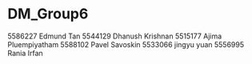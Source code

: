 # DM_Group6
5586227 Edmund Tan
5544129 Dhanush Krishnan
5515177 Ajima Pluempiyatham
5588102 Pavel Savoskin
5533066 jingyu yuan
5556995 Rania Irfan

